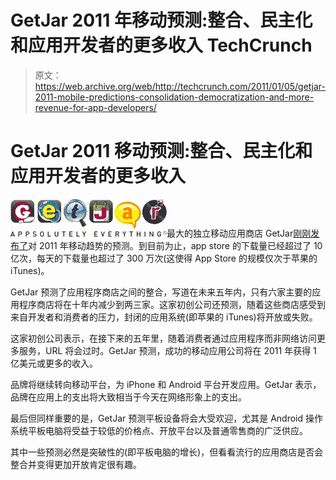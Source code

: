 # GetJar 2011 年移动预测:整合、民主化和应用开发者的更多收入 TechCrunch

> 原文：<https://web.archive.org/web/http://techcrunch.com/2011/01/05/getjar-2011-mobile-predictions-consolidation-democratization-and-more-revenue-for-app-developers/>

# GetJar 2011 移动预测:整合、民主化和应用开发者的更多收入

![](img/0631ccba88fcb6e82464623e8bff07d8.png)最大的独立移动应用商店 GetJar[刚刚发布了](https://web.archive.org/web/20230202231411/http://www.businesswire.com/news/home/20110105005389/en/GetJar-Releases-2011-Mobile-Forecast)对 2011 年移动趋势的预测。到目前为止，app store 的下载量已经超过了 10 亿次，每天的下载量也超过了 300 万次(这使得 App Store 的规模仅次于苹果的 iTunes)。

GetJar 预测了应用程序商店之间的整合，写道在未来五年内，只有六家主要的应用程序商店将在十年内减少到两三家。这家初创公司还预测，随着这些商店感受到来自开发者和消费者的压力，封闭的应用系统(即苹果的 iTunes)将开放或失败。

这家初创公司表示，在接下来的五年里，随着消费者通过应用程序而非网络访问更多服务，URL 将会过时。GetJar 预测，成功的移动应用公司将在 2011 年获得 1 亿美元或更多的收入。

品牌将继续转向移动平台，为 iPhone 和 Android 平台开发应用。GetJar 表示，品牌在应用上的支出将大致相当于今天在网络形象上的支出。

最后但同样重要的是，GetJar 预测平板设备将会大受欢迎，尤其是 Android 操作系统平板电脑将受益于较低的价格点、开放平台以及普通零售商的广泛供应。

其中一些预测必然是突破性的(即平板电脑的增长)，但看看流行的应用商店是否会整合并变得更加开放肯定很有趣。